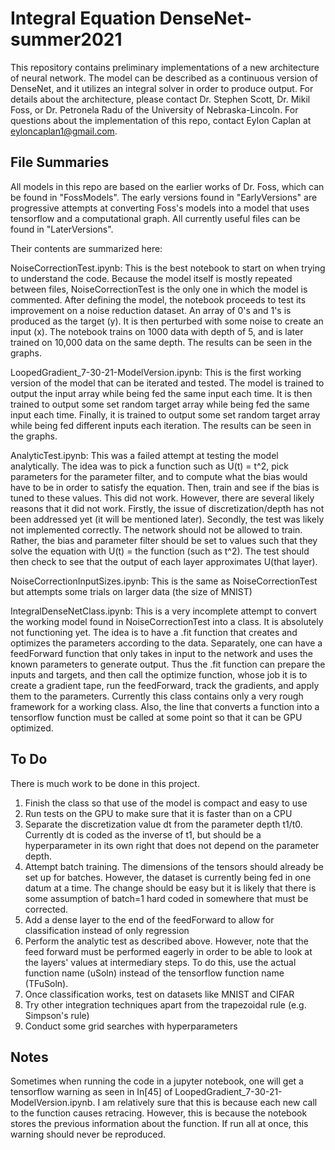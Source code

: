 # Integral Equation DenseNet-summer2021
This repository contains preliminary implementations of a new architecture of neural network. The model can be described as a continuous version of DenseNet, and it utilizes an integral solver in order to produce output. For details about the architecture, please contact Dr. Stephen Scott, Dr. Mikil Foss, or Dr. Petronela Radu of the University of Nebraska-Lincoln. For questions about the implementation of this repo, contact Eylon Caplan at eyloncaplan1@gmail.com.

## File Summaries
All models in this repo are based on the earlier works of Dr. Foss, which can be found in "FossModels". The early versions found in "EarlyVersions" are progressive attempts at converting Foss's models into a model that uses tensorflow and a computational graph. All currently useful files can be found in "LaterVersions".

Their contents are summarized here:

NoiseCorrectionTest.ipynb: This is the best notebook to start on when trying to understand the code. Because the model itself is mostly repeated between files, NoiseCorrectionTest is the only one in which the model is commented. After defining the model, the notebook proceeds to test its improvement on a noise reduction dataset. An array of 0's and 1's is produced as the target (y). It is then perturbed with some noise to create an input (x). The notebook trains on 1000 data with depth of 5, and is later trained on 10,000 data on the same depth. The results can be seen in the graphs.

LoopedGradient_7-30-21-ModelVersion.ipynb: This is the first working version of the model that can be iterated and tested. The model is trained to output the input array while being fed the same input each time. It is then trained to output some set random target array while being fed the same input each time. Finally, it is trained to output some set random target array while being fed different inputs each iteration. The results can be seen in the graphs.

AnalyticTest.ipynb: This was a failed attempt at testing the model analytically. The idea was to pick a function such as U(t) = t^2, pick parameters for the parameter filter, and to compute what the bias would have to be in order to satisfy the equation. Then, train and see if the bias is tuned to these values. This did not work. However, there are several likely reasons that it did not work. Firstly, the issue of discretization/depth has not been addressed yet (it will be mentioned later). Secondly, the test was likely not implemented correctly. The network should not be allowed to train. Rather, the bias and parameter filter should be set to values such that they solve the equation with U(t) = the function (such as t^2). The test should then check to see that the output of each layer approximates U(that layer). 

NoiseCorrectionInputSizes.ipynb: This is the same as NoiseCorrectionTest but attempts some trials on larger data (the size of MNIST)

IntegralDenseNetClass.ipynb: This is a very incomplete attempt to convert the working model found in NoiseCorrectionTest into a class. It is absolutely not functioning yet. The idea is to have a .fit function that creates and optimizes the parameters according to the data. Separately, one can have a feedForward function that only takes in input to the network and uses the known parameters to generate output. Thus the .fit function can prepare the inputs and targets, and then call the optimize function, whose job it is to create a gradient tape, run the feedForward, track the gradients, and apply them to the parameters. Currently this class contains only a very rough framework for a working class. Also, the line that converts a function into a tensorflow function must be called at some point so that it can be GPU optimized.

## To Do
There is much work to be done in this project.
1. Finish the class so that use of the model is compact and easy to use
2. Run tests on the GPU to make sure that it is faster than on a CPU
3. Separate the discretization value dt from the parameter depth t1/t0. Currently dt is coded as the inverse of t1, but should be a hyperparameter in its own right that does not depend on the parameter depth.
4. Attempt batch training. The dimensions of the tensors should already be set up for batches. However, the dataset is currently being fed in one datum at a time. The change should be easy but it is likely that there is some assumption of batch=1 hard coded in somewhere that must be corrected.
3. Add a dense layer to the end of the feedForward to allow for classification instead of only regression
4. Perform the analytic test as described above. However, note that the feed forward must be performed eagerly in order to be able to look at the layers' values at intermediary steps. To do this, use the actual function name (uSoln) instead of the tensorflow function name (TFuSoln).
5. Once classification works, test on datasets like MNIST and CIFAR
6. Try other integration techniques apart from the trapezoidal rule (e.g. Simpson's rule)
7. Conduct some grid searches with hyperparameters

## Notes
Sometimes when running the code in a jupyter notebook, one will get a tensorflow warning as seen in In[45] of LoopedGradient_7-30-21-ModelVersion.ipynb. I am relatively sure that this is because each new call to the function causes retracing. However, this is because the notebook stores the previous information about the function. If run all at once, this warning should never be reproduced.


